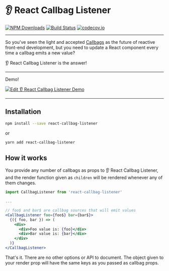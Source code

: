 # 👂 React Callbag Listener

[![NPM Downloads](https://img.shields.io/npm/dm/react-callbag-listener.svg?style=flat)](https://www.npmjs.com/package/react-callbag-listener)
[![Build Status](https://travis-ci.org/callbag-listener/react-callbag-listener.svg?branch=master)](https://travis-ci.org/callbag-listener/react-callbag-listener)
[![codecov.io](https://codecov.io/gh/callbag-listener/react-callbag-listener/branch/master/graph/badge.svg)](https://codecov.io/gh/callbag-listener/react-callbag-listener)

---

So you've seen the light and accepted [Callbags](https://github.com/callbag/callbag) as the future of reactive front-end development, but you need to update a React component every time a callbag emits a new value?

👂 React Callbag Listener is the answer!

---

Demo!

[![Edit 👂 React Callbag Listener Demo](https://codesandbox.io/static/img/play-codesandbox.svg)](https://codesandbox.io/s/4y2z5j6v7)

---

## Installation

```bash
npm install --save react-callbag-listener
```

or

```bash
yarn add react-callbag-listener
```

## How it works

You provide any number of callbags as props to 👂 React Callbag Listener, and the render function given as `children` will be rendered whenever any of them changes.

```jsx
import CallbagListener from 'react-callbag-listener'

...

// foo$ and bar$ are callbag sources that will emit values
<CallbagListener foo={foo$} bar={bar$}>
  {({ foo, bar }) => (
    <div>
      <div>Foo value is: {foo}</div>
      <div>Bar value is: {bar}</div>
    </div>
  )}
</CallbagListener>
```

That's it. There are no other options or API to document. The object given to your render prop will have the same keys as you passed as callbag props.
